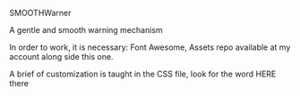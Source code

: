 SMOOTHWarner

A gentle and smooth warning mechanism

In order to work, it is necessary:
Font Awesome,
Assets repo available at my account along side this one.


A brief of customization is taught in the CSS file, look for the word HERE there

